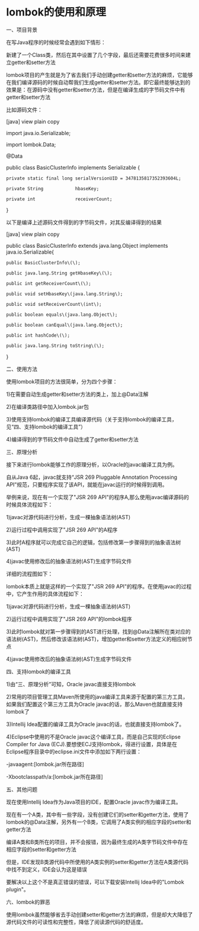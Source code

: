 # lombok的使用和原理

一、项目背景

在写Java程序的时候经常会遇到如下情形：

新建了一个Class类，然后在其中设置了几个字段，最后还需要花费很多时间来建立getter和setter方法

lombok项目的产生就是为了省去我们手动创建getter和setter方法的麻烦，它能够在我们编译源码的时候自动帮我们生成getter和setter方法。即它最终能够达到的效果是：在源码中没有getter和setter方法，但是在编译生成的字节码文件中有getter和setter方法

比如源码文件：

\[java\] view plain copy

import java.io.Serializable;  

  

  

import lombok.Data;  

  

  

@Data  

public class BasicClusterInfo implements Serializable {  

  

  

    private static final long serialVersionUID = 3478135817352393604L;  

    private String            hbaseKey;  

    private int               receiverCount;  

}  





以下是编译上述源码文件得到的字节码文件，对其反编译得到的结果

\[java\] view plain copy

public class BasicClusterInfo extends java.lang.Object implements java.io.Serializable{  

    public BasicClusterInfo\(\);  

    public java.lang.String getHbaseKey\(\);  

    public int getReceiverCount\(\);  

    public void setHbaseKey\(java.lang.String\);  

    public void setReceiverCount\(int\);  

    public boolean equals\(java.lang.Object\);  

    public boolean canEqual\(java.lang.Object\);  

    public int hashCode\(\);  

    public java.lang.String toString\(\);  

}  





二、使用方法

使用lombok项目的方法很简单，分为四个步骤：

1\)在需要自动生成getter和setter方法的类上，加上@Data注解

2\)在编译类路径中加入lombok.jar包

3\)使用支持lombok的编译工具编译源代码（关于支持lombok的编译工具，见“四、支持lombok的编译工具”）

4\)编译得到的字节码文件中自动生成了getter和setter方法





三、原理分析

接下来进行lombok能够工作的原理分析，以Oracle的javac编译工具为例。

自从Java 6起，javac就支持“JSR 269 Pluggable Annotation Processing API”规范，只要程序实现了该API，就能在javac运行的时候得到调用。

举例来说，现在有一个实现了"JSR 269 API"的程序A,那么使用javac编译源码的时候具体流程如下：

1\)javac对源代码进行分析，生成一棵抽象语法树\(AST\)

2\)运行过程中调用实现了"JSR 269 API"的A程序

3\)此时A程序就可以完成它自己的逻辑，包括修改第一步骤得到的抽象语法树\(AST\)

4\)javac使用修改后的抽象语法树\(AST\)生成字节码文件

详细的流程图如下：







lombok本质上就是这样的一个实现了"JSR 269 API"的程序。在使用javac的过程中，它产生作用的具体流程如下：

1\)javac对源代码进行分析，生成一棵抽象语法树\(AST\)

2\)运行过程中调用实现了"JSR 269 API"的lombok程序

3\)此时lombok就对第一步骤得到的AST进行处理，找到@Data注解所在类对应的语法树\(AST\)，然后修改该语法树\(AST\)，增加getter和setter方法定义的相应树节点

4\)javac使用修改后的抽象语法树\(AST\)生成字节码文件





四、支持lombok的编译工具

1\)由“三、原理分析”可知，Oracle javac直接支持lombok

2\)常用的项目管理工具Maven所使用的java编译工具来源于配置的第三方工具，如果我们配置这个第三方工具为Oracle javac的话，那么Maven也就直接支持lombok了

3\)Intellij Idea配置的编译工具为Oracle javac的话，也就直接支持lombok了。

4\)Eclipse中使用的不是Oracle javac这个编译工具，而是自己实现的Eclipse Compiler for Java \(ECJ\).要想使ECJ支持lombok，得进行设置，具体是在Eclipse程序目录中的eclipse.ini文件中添加如下两行设置：

-javaagent:\[lombok.jar所在路径\]

-Xbootclasspath/a:\[lombok.jar所在路径\]





五、其他问题

现在使用Intellij Idea作为Java项目的IDE，配置Oracle javac作为编译工具。

现在有一个A类，其中有一些字段，没有创建它们的setter和getter方法，使用了lombok的@Data注解，另外有一个B类，它调用了A类实例的相应字段的setter和getter方法

编译A类和B类所在的项目，并不会报错，因为最终生成的A类字节码文件中存在相应字段的setter和getter方法

但是，IDE发现B类源代码中所使用的A类实例的setter和getter方法在A类源代码中找不到定义，IDE会认为这是错误

要解决以上这个不是真正错误的错误，可以下载安装Intellij Idea中的"Lombok plugin"。





六、lombok的罪恶

使用lombok虽然能够省去手动创建setter和getter方法的麻烦，但是却大大降低了源代码文件的可读性和完整性，降低了阅读源代码的舒适度。

